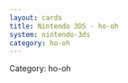 ```yaml
---
layout: cards
title: Nintendo 3DS - ho-oh
system: nintendo-3ds
category: ho-oh
---
```

<div class="alert alert-secondary mb-4"><span class="i18n innerHTML-category">Category: </span><span class="i18n innerHTML-cat-ho-oh">ho-oh</span></div>
